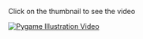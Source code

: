 Click on the thumbnail to see the video

[![Pygame Illustration Video](https://img.youtube.com/vi/ubD66YDgBOI/0.jpg)](https://youtu.be/ubD66YDgBOI)
